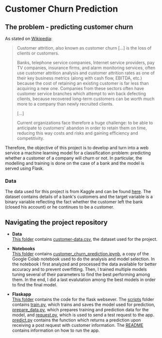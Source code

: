 # Customer Churn Prediction

## The problem - predicting customer churn

As stated on [Wikipedia](https://en.wikipedia.org/wiki/Customer_attrition):
> Customer attrition, also known as customer churn [...] is the loss of clients or customers.
>
> Banks, telephone service companies, Internet service providers, pay TV companies, insurance firms, and alarm monitoring services, often use customer attrition analysis and customer attrition rates as one of their key business metrics (along with cash flow, EBITDA, etc.) because the cost of retaining an existing customer is far less than acquiring a new one. Companies from these sectors often have customer service branches which attempt to win back defecting clients, because recovered long-term customers can be worth much more to a company than newly recruited clients.
>
> [...] 
>
> Current organizations face therefore a huge challenge: to be able to anticipate to customers’ abandon in order to retain them on time, reducing this way costs and risks and gaining efficiency and competitivity.

Therefore, the objective of this project is to develop and turn into a web service a machine learning model for a classification problem: predicting whether a customer of a company will churn or not. In particular, the modelling and training is done on the case of a bank and the model is served using Flask.

### Data

The data used for this project is from Kaggle and can be found [here](https://www.kaggle.com/datasets/shrutimechlearn/churn-modelling). The dataset contains details of a bank's customers and the target variable is a binary variable reflecting the fact whether the customer left the bank (closed his account) or he continues to be a customer.

## Navigating the project repository

- **Data**  
    [This folder](./data/) contains [customer-data.csv](./data/customer-data.csv), the dataset used for the project.

- **Notebooks**  
    [This folder](./notebooks/) contains [customer_churn_prediction.ipynb](./notebooks/customer_churn_prediction.ipynb), a copy of the Google Colab notebook used to do the analysis and model selection. In the notebook I first analyzed and processed the data available for better accuracy and to prevent overfitting. Then, I trained multiple models tuning several of their parameters to find the best performing among them. In the end, I did a last evalutation among the best models in order to find the final model.

- **Flaskapp**  
    [This folder](./flaskapp/) contains the code for the flask websever. The [scripts](./flaskapp/scripts/) folder contains [train.py](./flaskapp/scripts/train.py), which trains and saves the model used for prediction, [prepare_data.py](./flaskapp/scripts/prepare_data.py), which prepares training and prediction data for the model, and [request.py](./flaskapp/scripts/prepare_data.py), which is used to send a test request to the app. [predict.py](./flaskapp/predict.py) contains the function which returns a prediction upon receiving a post request with customer information. The [README](./flaskapp/README.md) contains information on how to run the app.